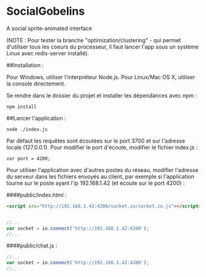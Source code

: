 SocialGobelins
==============

A social sprite-animated interface

(NOTE : Pour tester la branche "optimization/clustering" - qui permet d'utiliser tous les coeurs du processeur, il faut lancer l'app sous un système Linux avec redis-server installé).

##Installation :

Pour Windows, utiliser l'interpréteur Node.js. Pour Linux/Mac OS X, utiliser la console directement.

Se rendre dans le dossier du projet et installer les dépendances avec npm :

```npm install```

##Lancer l'application :

```node ./index.js```

Par défaut les requêtes sont écoutées sur le port 3700 et sur l'adresse locale (127.0.0.1). Pour modifier le port d'écoute, modifier le fichier index.js :

```
var port = 4200;
``` 
        
Pour utiliser l'application avec d'autres postes du réseau, modifier l'adresse du serveur dans les fichiers envoyés au client,
par exemple si l'application tourne sur le poste ayant l'ip 192.168.1.42 (et écoute sur le port 4200) :
        
####public/index.html :   
        
```html
<script src="http://192.168.1.42:4200/socket.io/socket.io.js"></script>
```
```js

//...
var socket = io.connect('http://192.168.1.42:4200');
//...
```

####public/chat.js : 
        
```js
//...
var socket = io.connect('http://192.168.1.42:4200');
//...
 ```





